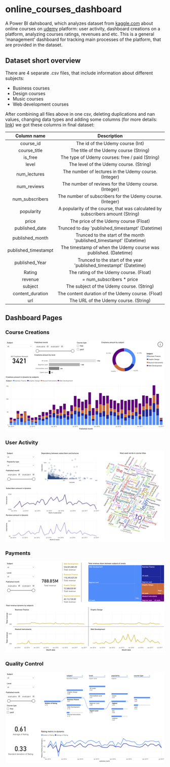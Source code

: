 # online_courses_dashboard
A Power BI dahsboard, which analyzes dataset from <a href="https://www.kaggle.com/datasets/thedevastator/udemy-courses-revenue-generation-and-course-anal" target="_blank">kaggle.com</a> about online courses on <a href="https://www.udemy.com/" target="_blank">udemy</a> platform: user activity, dashboard creations on a platform, analyzing courses ratings, revenues and etc. This is a general 'management' dashboard for tracking main processes of the platform, that are provided in the dataset.

## Dataset short overview

There are 4 separate .csv files, that include information about different subjects:
 - Business courses
 - Design courses
 - Music courses
 - Web development courses

After combining all files above in one csv, deleting duplications and nan values, changing data types and adding some columns (for more details: <a href="https://github.com/IlyaLoladze/online_courses_dashboard/blob/main/data_preprocessing/courses_dash_preprocessing.ipynb" target="_blank">link</a>) we got these columns in final dataset:

| Column name | Description   |
| :---:       | :---:         |
| course_id | The id of the Udemy course (Int) |
| course_title | The title of the Udemy course (String) |
| is_free | The type of Udemy courses: free / paid (String) |
| level | The level of the Udemy course. (String) |
| num_lectures | The number of lectures in the Udemy course. (Integer) |
| num_reviews | The number of reviews for the Udemy course. (Integer) |
| num_subscribers | The number of subscribers for the Udemy course. (Integer) |
| popularity | A popularity of the course, that was calculated by subscribers amount (String) |
| price | The price of the Udemy course (Float) |
| published_date | Trunced to day 'published_timestampt' (Datetime) |
| published_month | Trunced to the start of the month 'published_timestampt' (Datetime) |
| published_timestampt | The timestamp of when the Udemy course was published. (Datetime) |
| published_Year | Trunced to the start of the year 'published_timestampt' (Datetime) |
| Rating | The rating of the Udemy course. (Float) |
| revenue | = num_subscribers * price |
| subject | The subject of the Udemy course. (String) |
| content_duration | The content duration of the Udemy course. (Float) |
| url | The URL of the Udemy course. (String) |

## Dashboard Pages

### Course Creations
![](https://github.com/IlyaLoladze/online_courses_dashboard/blob/main/dashboard/Page%20Course%20Creations.png)

### User Activity
![](https://github.com/IlyaLoladze/online_courses_dashboard/blob/main/dashboard/Page%20User%20Activity.png)

### Payments
![](https://github.com/IlyaLoladze/online_courses_dashboard/blob/main/dashboard/Page%20Payments.png)

### Quality Control
![](https://github.com/IlyaLoladze/online_courses_dashboard/blob/main/dashboard/Page%20Quality%20Control.png)


